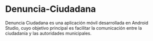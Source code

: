 # Denuncia-Ciudadana
Denuncia Ciudadana es una aplicación móvil desarrollada en Android Studio, cuyo objetivo principal es facilitar la comunicación entre la ciudadanía y las autoridades municipales.
